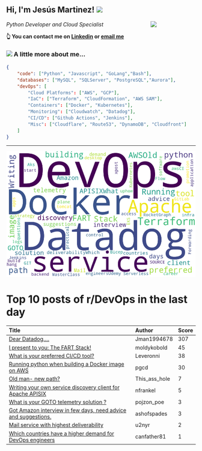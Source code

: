 <!--
**jmartinezl/jmartinezl** is a ✨ _special_ ✨ repository because its `README.md` (this file) appears on your GitHub profile.

Here are some ideas to get you started:

- 🔭 I’m currently working on ...
- 🌱 I’m currently learning ...
- 👯 I’m looking to collaborate on ...
- 🤔 I’m looking for help with ...
- 💬 Ask me about ...
- 📫 How to reach me: ...
- 😄 Pronouns: ...
- ⚡ Fun fact: ...
-->

<h2>Hi, I'm Jesús Martinez! <img src="https://media.giphy.com/media/WUlplcMpOCEmTGBtBW/giphy.gif" width="30"> </h2>
<img align='right' src="https://media.giphy.com/media/NytMLKyiaIh6VH9SPm/giphy.gif" width="120">
<p><em>Python Developer and Cloud Specialist
</em></p>

**👆 You can contact me on [Linkedin](https://www.linkedin.com/in/jes%C3%BAs-martinez-2b7b10104/) or [email me](mailto:jesus.mtz.lorenzo@gmail.com)**

### <img src="https://media.giphy.com/media/VgCDAzcKvsR6OM0uWg/giphy.gif" width="50"> A little more about me...  

```json
{
    "code": ["Python", "Javascript", "GoLang","Bash"],
    "databases": ["MySQL", "SQLServer", "PostgreSQL","Aurora"],
    "devOps": [
        "Cloud Platforms": ["AWS", "GCP"],
        "IaC": ["Terraform", "CloudFormation", "AWS SAM"],
        "Containers": ["Docker", "Kubernetes"],
        "Monitoring": ["Cloudwatch", "Datadog"],
        "CI/CD": ["Github Actions", "Jenkins"],
        "Misc": ["Cloudflare", "Route53", "DynamoDB", "Cloudfront"]
    ]
}
```
---

![Wordcloud](./cloud.png)

# Top 10 posts of r/DevOps in the last day

| Title | Author | Score |
|:---|:---|:---|
| [Dear Datadog….](https://www.reddit.com/r/devops/comments/w1dfhp/dear_datadog/) | Jman1994678 | 307 |
| [I present to you: The FART Stack!](https://www.reddit.com/r/devops/comments/w1jw2b/i_present_to_you_the_fart_stack/) | moldykobold | 45 |
| [What is your preferred CI/CD tool?](https://www.reddit.com/r/devops/comments/w1chjk/what_is_your_preferred_cicd_tool/) | Leveronni | 38 |
| [Running python when building a Docker image on AWS](https://www.reddit.com/r/devops/comments/w17dvz/running_python_when_building_a_docker_image_on_aws/) | pgcd | 30 |
| [Old man- new path?](https://www.reddit.com/r/devops/comments/w1eq9o/old_man_new_path/) | This_ass_hole | 7 |
| [Writing your own service discovery client for Apache APISIX](https://www.reddit.com/r/devops/comments/w1auu9/writing_your_own_service_discovery_client_for/) | nfrankel | 5 |
| [What is your GOTO telemetry solution ?](https://www.reddit.com/r/devops/comments/w1bs04/what_is_your_goto_telemetry_solution/) | pojzon_poe | 3 |
| [Got Amazon interview in few days, need advice and suggestions.](https://www.reddit.com/r/devops/comments/w1gaea/got_amazon_interview_in_few_days_need_advice_and/) | ashofspades | 3 |
| [Mail service with highest deliverability](https://www.reddit.com/r/devops/comments/w1imuq/mail_service_with_highest_deliverability/) | u2nyr | 2 |
| [Which countries have a higher demand for DevOps engineers](https://www.reddit.com/r/devops/comments/w1e2cl/which_countries_have_a_higher_demand_for_devops/) | canfather81 | 1 |

